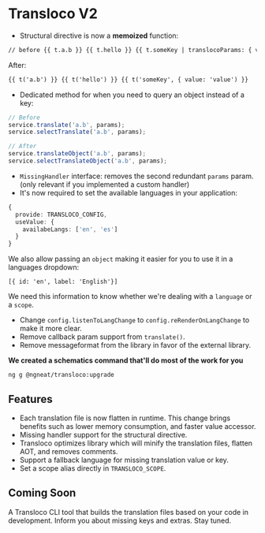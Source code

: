# Transloco V2

- Structural directive is now a **memoized** function:

```html
// before {{ t.a.b }} {{ t.hello }} {{ t.someKey | translocoParams: { value: 'value' } }}
```

After:

```html
{{ t('a.b') }} {{ t('hello') }} {{ t('someKey', { value: 'value') }}
```

- Dedicated method for when you need to query an object instead of a key:

```ts
// Before
service.translate('a.b', params);
service.selectTranslate('a.b', params);

// After
service.translateObject('a.b', params);
service.selectTranslateObject('a.b', params);
```

- `MissingHandler` interface: removes the second redundant `params` param. (only relevant if you implemented a custom handler)
- It's now required to set the available languages in your application:

```ts
{
  provide: TRANSLOCO_CONFIG,
  useValue: {
    availabeLangs: ['en', 'es']
  }
}
```

We also allow passing an `object` making it easier for you to use it in a languages dropdown:

`[{ id: 'en', label: 'English'}]`

We need this information to know whether we're dealing with a `language` or a `scope`.

- Change `config.listenToLangChange` to `config.reRenderOnLangChange` to make it more clear.
- Remove callback param support from `translate()`.
- Remove messageformat from the library in favor of the external library.

**We created a schematics command that'll do most of the work for you**

```
ng g @ngneat/transloco:upgrade
```

## Features

- Each translation file is now flatten in runtime. This change brings benefits such as lower memory consumption, and faster value accessor.
- Missing handler support for the structural directive.
- Transloco optimizes library which will minify the translation files, flatten AOT, and removes comments.
- Support a fallback language for missing translation value or key.
- Set a scope alias directly in `TRANSLOCO_SCOPE`.

## Coming Soon

A Transloco CLI tool that builds the translation files based on your code in development. Inform you about missing keys and extras. Stay tuned.
